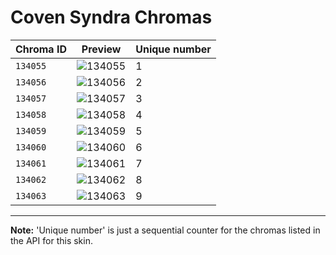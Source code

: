 # Coven Syndra Chromas

| Chroma ID | Preview | Unique number |
|---|---|---|
| `134055` | ![134055](https://raw.communitydragon.org/latest/plugins/rcp-be-lol-game-data/global/default/v1/champion-chroma-images/134/134055.png) | 1 |
| `134056` | ![134056](https://raw.communitydragon.org/latest/plugins/rcp-be-lol-game-data/global/default/v1/champion-chroma-images/134/134056.png) | 2 |
| `134057` | ![134057](https://raw.communitydragon.org/latest/plugins/rcp-be-lol-game-data/global/default/v1/champion-chroma-images/134/134057.png) | 3 |
| `134058` | ![134058](https://raw.communitydragon.org/latest/plugins/rcp-be-lol-game-data/global/default/v1/champion-chroma-images/134/134058.png) | 4 |
| `134059` | ![134059](https://raw.communitydragon.org/latest/plugins/rcp-be-lol-game-data/global/default/v1/champion-chroma-images/134/134059.png) | 5 |
| `134060` | ![134060](https://raw.communitydragon.org/latest/plugins/rcp-be-lol-game-data/global/default/v1/champion-chroma-images/134/134060.png) | 6 |
| `134061` | ![134061](https://raw.communitydragon.org/latest/plugins/rcp-be-lol-game-data/global/default/v1/champion-chroma-images/134/134061.png) | 7 |
| `134062` | ![134062](https://raw.communitydragon.org/latest/plugins/rcp-be-lol-game-data/global/default/v1/champion-chroma-images/134/134062.png) | 8 |
| `134063` | ![134063](https://raw.communitydragon.org/latest/plugins/rcp-be-lol-game-data/global/default/v1/champion-chroma-images/134/134063.png) | 9 |

---

**Note:** 'Unique number' is just a sequential counter for the chromas listed in the API for this skin.